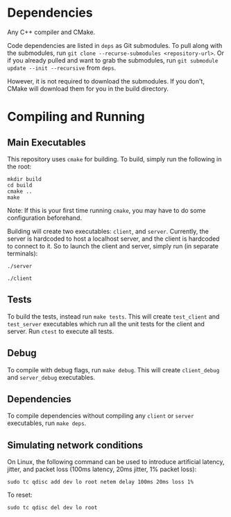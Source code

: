 # Dependencies
Any C++ compiler and CMake.

Code dependencies are listed in `deps` as Git submodules. To pull along with the submodules,
run `git clone --recurse-submodules <repository-url>`. Or if you already pulled and want to grab the
submodules, run `git submodule update --init --recursive` from `deps`.

However, it is not required to download the submodules. If you don't, CMake will download them for you
in the build directory.

# Compiling and Running
## Main Executables
This repository uses `cmake` for building. To build, simply run the following in the root:
```
mkdir build
cd build
cmake ..
make
```
Note: If this is your first time running `cmake`, you may have to do some configuration beforehand.

Building will create two executables: `client`, and `server`.
Currently, the server is hardcoded to host a localhost server, and the client is
hardcoded to connect to it. So to launch the client and server, simply run (in separate terminals):
```
./server
```

```
./client
```

## Tests
To build the tests, instead run `make tests`. This will create `test_client` and `test_server` executables
which run all the unit tests for the client and server. Run `ctest` to execute all tests.

## Debug
To compile with debug flags, run `make debug`. This will create `client_debug` and `server_debug` executables.

## Dependencies
To compile dependencies without compiling any `client` or `server` executables, run `make deps`.

## Simulating network conditions
On Linux, the following command can be used to introduce artificial latency, jitter, and
packet loss (100ms latency, 20ms jitter, 1% packet loss):
```
sudo tc qdisc add dev lo root netem delay 100ms 20ms loss 1%
```
To reset:
```
sudo tc qdisc del dev lo root
```
